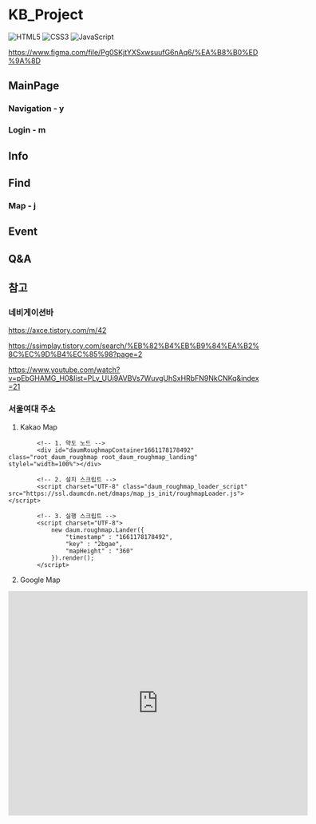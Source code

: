 # KB_Project

![HTML5](https://img.shields.io/badge/HTML5-E34F26.svg?$style=for-the-badge&logo=HTML5&logoColor=white)
![CSS3](https://img.shields.io/badge/CSS3-1572B6.svg?$style=for-the-badge&logo=CSS3&logoColor=white)
![JavaScript](https://img.shields.io/badge/JavaScript-F7DF1E.svg?$style=for-the-badge&logo=JavaScript&logoColor=white)

https://www.figma.com/file/Pg0SKjtYXSxwsuufG6nAq6/%EA%B8%B0%ED%9A%8D 

## MainPage
### Navigation - y
### Login - m

## Info
## Find
### Map - j

## Event
## Q&A

## 참고
### 네비게이션바
https://axce.tistory.com/m/42 

https://ssimplay.tistory.com/search/%EB%82%B4%EB%B9%84%EA%B2%8C%EC%9D%B4%EC%85%98?page=2

https://www.youtube.com/watch?v=pEbGHAMG_H0&list=PLv_UUi9AVBVs7WuvgUhSxHRbFN9NkCNKq&index=21 

### 서울여대 주소
1. Kakao Map
<!--
            * 카카오맵 - 약도서비스
            * 한 페이지 내에 약도를 2개 이상 넣을 경우에는
            * 약도의 수 만큼 소스를 새로 생성, 삽입해야 합니다.
            -->
            <!-- 1. 약도 노드 -->
            <div id="daumRoughmapContainer1661178178492" class="root_daum_roughmap root_daum_roughmap_landing" stylel="width=100%"></div>

            <!-- 2. 설치 스크립트 -->
            <script charset="UTF-8" class="daum_roughmap_loader_script" src="https://ssl.daumcdn.net/dmaps/map_js_init/roughmapLoader.js"></script>

            <!-- 3. 실행 스크립트 -->
            <script charset="UTF-8">
                new daum.roughmap.Lander({
                    "timestamp" : "1661178178492",
                    "key" : "2bgae",
                    "mapHeight" : "360"
                }).render();
            </script>

2. Google Map
<iframe src="https://www.google.com/maps/embed?pb=!1m18!1m12!1m3!1d3159.896732930069!2d127.0882627509051!3d37.62811682825756!2m3!1f0!2f0!3f0!3m2!1i1024!2i768!4f13.1!3m3!1m2!1s0x357cb9870d108e45%3A0x14cb14d89b7450a7!2z7ISc7Jq47Jes7J6Q64yA7ZWZ6rWQ!5e0!3m2!1sko!2skr!4v1661179229595!5m2!1sko!2skr" 
width="600" height="450" style="border:0;" allowfullscreen="" loading="lazy" referrerpolicy="no-referrer-when-downgrade">
</iframe>
